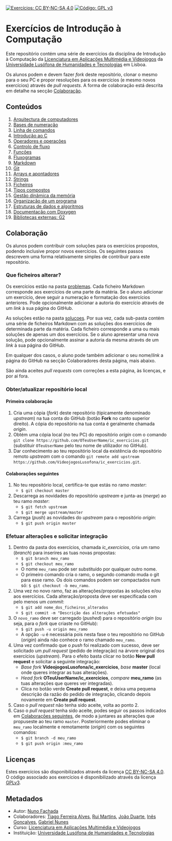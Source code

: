 <!--
Exercícios de Introdução à Computação (c) by Nuno Fachada

Exercícios de Introdução à Computação is licensed under a Creative Commons
Attribution-NonCommercial-ShareAlike 4.0 International License.

You should have received a copy of the license along with this
work. If not, see <http://creativecommons.org/licenses/by-nc-sa/4.0/>.
-->

[![Exercícios: CC BY-NC-SA 4.0](https://img.shields.io/badge/Exercícios-CC%20BY--NC--SA%204.0-lightgrey.svg)](https://creativecommons.org/licenses/by-nc-sa/4.0/)
[![Código: GPL v3](https://img.shields.io/badge/Código-GPL%20v3-blue.svg)](https://www.gnu.org/licenses/gpl-3.0)

# Exercícios de Introdução à Computação

Este repositório contém uma série de exercícios da disciplina de Introdução à
Computação da [Licenciatura em Aplicações Multimédia e Videojogos][lamv] da
[Universidade Lusófona de Humanidades e Tecnologias][ULHT] em Lisboa.

Os alunos podem e devem fazer _fork_ deste repositório, clonar o mesmo para o
seu PC e propor resoluções para os exercícios (e mesmo novos exercícios)
através de _pull requests_. A forma de colaboração está descrita em detalhe na
secção [Colaboração](#colab).

## Conteúdos

1. [Arquitectura de computadores](problemas/01_arquitectura.md)
2. [Bases de numeração](problemas/02_bases.md)
3. [Linha de comandos](problemas/03_cmd.md)
4. [Introdução ao C](problemas/04_introc.md)
5. [Operadores e operações](problemas/05_operacoes.md)
6. [Controlo de fluxo](problemas/06_controlofluxo.md)
7. [Funções](problemas/07_funcoes.md)
8. [Fluxogramas](problemas/08_fluxogramas.md)
9. [Markdown](problemas/09_markdown.md)
10. [Git](problemas/10_git.md)
11. [Arrays e apontadores](problemas/11_arrays.md)
12. [Strings](problemas/12_strings.md)
13. [Ficheiros](problemas/13_ficheiros.md)
14. [Tipos compostos](problemas/14_tipos.md)
15. [Gestão dinâmica da memória](problemas/15_mem.md)
16. [Organização de um programa](problemas/16_org.md)
17. [Estruturas de dados e algoritmos](problemas/17_aed.md)
18. [Documentação com Doxygen](problemas/18_doxy.md)
19. [Bibliotecas externas: G2](problemas/19_bib_g2.md)

<a name="colab" />

## Colaboração

Os alunos podem contribuir com soluções para os exercícios propostos, podendo
inclusive propor novos exercícios. Os seguintes passos descrevem uma forma
relativamente simples de contribuir para este repositório.

### Que ficheiros alterar?

Os exercícios estão na pasta [problemas](problemas). Cada ficheiro Markdown
corresponde aos exercícios de uma parte da matéria. Se o aluno adicionar um
exercício, deve seguir a numeração e formatação dos exercícios anteriores. Pode
opcionalmente adicionar a autoria do exercício através de um _link_ à sua
página do GitHub.

As soluções estão na pasta [solucoes](solucoes). Por sua vez, cada sub-pasta
contém uma série de ficheiros Markdown com as soluções dos exercícios de
determinada parte da matéria. Cada ficheiro corresponde a uma ou mais soluções
de apenas um dos exercícios. Se o aluno apresentar uma nova solução, pode
opcionalmente assinar a autoria da mesma através de um _link_ à sua página do
GitHub.

Em qualquer dos casos, o aluno pode também adicionar o seu nome/_link_ a
página do GitHub na secção Colaboradores desta página, mais abaixo.

São ainda aceites _pull requests_ com correções a esta página, às licenças, e
por ai fora.

### Obter/atualizar repositório local

#### Primeira colaboração

1. Cria uma cópia (*fork*) deste repositório (tipicamente denominado
_upstream_) na tua conta do GitHub (botão **Fork** no canto superior direito).
A cópia do repositório na tua conta é geralmente chamada _origin_.
2. Obtém uma cópia local (no teu PC) do repositório _origin_ com o comando
`git clone https://github.com/OTeuUserName/ic_exercicios.git` (substituir
`OTeuUserName` pelo teu nome de utilizador no GitHub).
3. Dar conhecimento ao teu repositório local da existência do repositório
remoto _upstream_ com o comando
`git remote add upstream https://github.com/VideojogosLusofona/ic_exercicios.git`.

<a name="colabseg" />

#### Colaborações seguintes

1. No teu repositório local, certifica-te que estás no ramo _master_:
    - `$ git checkout master`
2. Descarrega as novidades do repositório _upstream_ e junta-as (_merge_) ao
teu ramo _master_:
    - `$ git fetch upstream`
    - `$ git merge upstream/master`
3. Carrega (_push_) as novidades do _upstream_ para o repositório _origin_:
    - `$ git push origin master`

### Efetuar alterações e solicitar integração

1. Dentro da pasta dos exercícios, chamada *ic_exercicios*, cria um ramo
(_branch_) para inserires as tuas novas propostas:
    - `$ git branch meu_ramo`
    - `$ git checkout meu_ramo`
    - O nome `meu_ramo` pode ser substituído por qualquer outro nome.
    - O primeiro comando cria o ramo, o segundo comando muda o git para esse
      ramo. Os dois comandos podem ser compactados num só:
      `$ git checkout -b meu_ramo`.
2. Uma vez no novo ramo, faz as alterações/propostas às soluções e/ou aos
exercícios. Cada alteração/proposta deve ser especificada com pelo menos um
_commit_:
    - `$ git add nome_dos_ficheiros_alterados`
    - `$ git commit -m "Descrição das alterações efetuadas"`
3. O `novo_ramo` deve ser carregado (_pushed_) para o repositório _origin_ (ou
seja, para o *fork* que criaste no GitHub):
    - `$ git push -u origin meu_ramo`
    - A opção `-u` é necessária pois nesta fase o teu repositório no GitHub
      (_origin_) ainda não conhece o ramo chamado `meu_ramo`.
4. Uma vez confirmado que o _push_ foi realizado com sucesso, deve ser
solicitado um *pull request* (pedido de integração) na árvore original dos
exercícios (_upstream_). Para o efeito basta clicar no botão
**New pull request** e solicitar a seguinte integração:
    - _Base fork_ **VideojogosLusofona/ic_exercicios**, _base_ **master**
    (local onde queres integrar as tuas alterações).
    - _Head fork_ **OTeuUserName/ic_exercicios**, _compare_ **meu_ramo** (as
    tuas alterações que queres ver integradas).
    - Clica no botão verde **Create pull request**, e deixa uma pequena
    descrição da razão do pedido de integração, clicando depois novamente em
    **Create pull request**.
5. Caso o _pull request_ não tenha sido aceite, volta ao ponto 2.
6. Caso o _pull request_ tenha sido aceite, podes seguir os passos indicados
em [Colaborações seguintes](#colabseg), de modo a juntares as alterações que
propuseste ao teu ramo `master`. Posteriormente podes eliminar o `meu_ramo`
localmente e remotamente (_origin_) com os seguintes comandos:
    - `$ git branch -d meu_ramo`
    - `$ git push origin :meu_ramo`

## Licenças

Estes exercícios são disponibilizados através da licença [CC BY-NC-SA 4.0].
O código associado aos exercícios é disponibilizado através da licença [GPLv3].

## Metadados

* Autor: [Nuno Fachada]
* Colaboradores: [Tiago Ferreira Alves](https://github.com/synpse),
  [Rui Martins](https://github.com/rui-martins),
  [João Duarte](https://github.com/JoaoAlexandreDuarte),
  [Inês Gonçalves](https://github.com/ineesgoncalvees),
  [Gabriel Nunes](https://github.com/twinventur)
* Curso: [Licenciatura em Aplicações Multimédia e Videojogos][lamv]
* Instituição: [Universidade Lusófona de Humanidades e Tecnologias][ULHT]

[GPLv3]:https://www.gnu.org/licenses/gpl-3.0.en.html
[CC BY-NC-SA 4.0]:https://creativecommons.org/licenses/by-nc-sa/4.0/
[lamv]:https://www.ulusofona.pt/licenciatura/aplicacoes-multimedia-e-videojogos
[Nuno Fachada]:https://github.com/fakenmc
[ULHT ]:https://www.ulusofona.pt/
